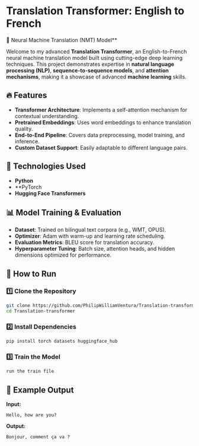 # Translation Transformer: English to French

🚀 Neural Machine Translation (NMT) Model**

Welcome to my advanced **Translation Transformer**, an English-to-French neural machine translation model built using cutting-edge deep learning techniques. This project demonstrates expertise in **natural language processing (NLP)**, **sequence-to-sequence models**, and **attention mechanisms**, making it a showcase of advanced **machine learning** skills.

## 🔥 Features
- **Transformer Architecture**: Implements a self-attention mechanism for contextual understanding.
- **Pretrained Embeddings**: Uses word embeddings to enhance translation quality.
- **End-to-End Pipeline**: Covers data preprocessing, model training, and inference.
- **Custom Dataset Support**: Easily adaptable to different language pairs.

## 📌 Technologies Used
- **Python** 
- **PyTorch
- **Hugging Face Transformers** 

## 📊 Model Training & Evaluation
- **Dataset**: Trained on bilingual text corpora (e.g., WMT, OPUS).
- **Optimizer**: Adam with warm-up and learning rate scheduling.
- **Evaluation Metrics**: BLEU score for translation accuracy.
- **Hyperparameter Tuning**: Batch size, attention heads, and hidden dimensions optimized for performance.

## 🚀 How to Run
### 1️⃣ Clone the Repository
```bash
git clone https://github.com/PhilipWilliamVentura/Translation-transformer.git
cd Translation-transformer
```
### 2️⃣ Install Dependencies
```bash
pip install torch datasets huggingface_hub
```
### 3️⃣ Train the Model
```bash
run the train file
```


## 📌 Example Output
**Input:**
```text
Hello, how are you?
```
**Output:**
```text
Bonjour, comment ça va ?
```



